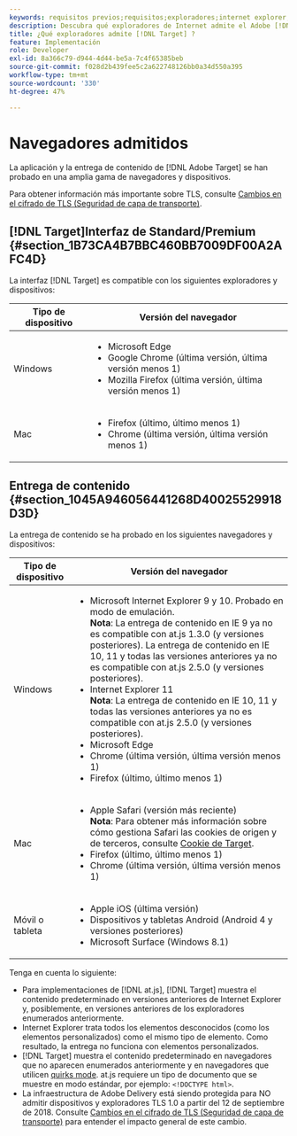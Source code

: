```yaml
---
keywords: requisitos previos;requisitos;exploradores;internet explorer;chrome;firefox;safari;android;surface
description: Descubra qué exploradores de Internet admite el Adobe [!DNL Target] para su interfaz y para la entrega de contenido.
title: ¿Qué exploradores admite [!DNL Target] ?
feature: Implementación
role: Developer
exl-id: 8a366c79-d944-4d44-be5a-7c4f65385beb
source-git-commit: f028d2b439fee5c2a622748126bb0a34d550a395
workflow-type: tm+mt
source-wordcount: '330'
ht-degree: 47%

---
```


# Navegadores admitidos

La aplicación y la entrega de contenido de [!DNL Adobe Target] se han probado en una amplia gama de navegadores y dispositivos.

Para obtener información más importante sobre TLS, consulte [Cambios en el cifrado de TLS (Seguridad de capa de transporte)](/help/c-implementing-target/c-considerations-before-you-implement-target/tls-transport-layer-security-encryption.md#concept_CC1001E9D3AE4BABAF90B8311B0A6451).

## [!DNL Target]Interfaz de Standard/Premium  {#section_1B73CA4B7BBC460BB7009DF00A2AFC4D}

La interfaz [!DNL Target] es compatible con los siguientes exploradores y dispositivos:

| Tipo de dispositivo | Versión del navegador |
|--- |--- |
| Windows | <ul><li>Microsoft Edge</li><li>Google Chrome (última versión, última versión menos 1)</li><li>Mozilla Firefox (última versión, última versión menos 1)</li></ul> |
| Mac | <ul><li>Firefox (último, último menos 1)</li><li>Chrome (última versión, última versión menos 1)</li></ul> |

## Entrega de contenido {#section_1045A946056441268D40025529918D3D}

La entrega de contenido se ha probado en los siguientes navegadores y dispositivos:

| Tipo de dispositivo | Versión del navegador |
|--- |--- |
| Windows | <ul><li>Microsoft Internet Explorer 9 y 10. Probado en modo de emulación.<br>**Nota**: La entrega de contenido en IE 9 ya no es compatible con at.js 1.3.0 (y versiones posteriores). La entrega de contenido en IE 10, 11 y todas las versiones anteriores ya no es compatible con at.js 2.5.0 (y versiones posteriores).</li><li>Internet Explorer 11 <br>**Nota**: La entrega de contenido en IE 10, 11 y todas las versiones anteriores ya no es compatible con at.js 2.5.0 (y versiones posteriores).</li><li>Microsoft Edge</li><li>Chrome (última versión, última versión menos 1)</li><li>Firefox (último, último menos 1)</li></ul> |
| Mac | <ul><li>Apple Safari (versión más reciente)<br>**Nota**: Para obtener más información sobre cómo gestiona Safari las cookies de origen y de terceros, consulte [Cookie de Target](/help/c-implementing-target/c-implementing-target-for-client-side-web/t-mbox-download/cookie-behavior.md).</li><li>Firefox (último, último menos 1)</li><li>Chrome (última versión, última versión menos 1)</li></ul> |
| Móvil o tableta | <ul><li>Apple iOS (última versión)</li><li>Dispositivos y tabletas Android (Android 4 y versiones posteriores)</li><li>Microsoft Surface (Windows 8.1)</li></ul> |

Tenga en cuenta lo siguiente:

* Para implementaciones de [!DNL at.js], [!DNL Target] muestra el contenido predeterminado en versiones anteriores de Internet Explorer y, posiblemente, en versiones anteriores de los exploradores enumerados anteriormente.
* Internet Explorer trata todos los elementos desconocidos (como los elementos personalizados) como el mismo tipo de elemento. Como resultado, la entrega no funciona con elementos personalizados.
* [!DNL Target] muestra el contenido predeterminado en navegadores que no aparecen enumerados anteriormente y en navegadores que utilicen [quirks mode](https://en.wikipedia.org/wiki/Quirks_mode). at.js requiere un tipo de documento que se muestre en modo estándar, por ejemplo: `<!DOCTYPE html>`.
* La infraestructura de Adobe Delivery está siendo protegida para NO admitir dispositivos y exploradores TLS 1.0 a partir del 12 de septiembre de 2018. Consulte [Cambios en el cifrado de TLS (Seguridad de capa de transporte)](/help/c-implementing-target/c-considerations-before-you-implement-target/tls-transport-layer-security-encryption.md#concept_CC1001E9D3AE4BABAF90B8311B0A6451) para entender el impacto general de este cambio.
